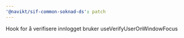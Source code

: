 ```yaml
---
'@navikt/sif-common-soknad-ds': patch
---
```


Hook for å verifisere innlogget bruker useVerifyUserOnWindowFocus
